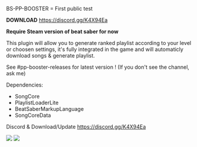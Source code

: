 BS-PP-BOOSTER = First public test

**DOWNLOAD** https://discord.gg/K4X94Ea

**Require Steam version of beat saber for now**

This plugin will allow you to generate ranked playlist according to your level or choosen settings, it's fully integrated in the game and will automaticly download songs & generate playlist.

See #pp-booster-releases for latest version ! (If you don't see the channel, ask me)

Dependencies:
- SongCore
- PlaylistLoaderLite
- BeatSaberMarkupLanguage
- SongCoreData

Discord & Download/Update
https://discord.gg/K4X94Ea

![](https://puu.sh/FYRDY/71bb19748a.jpg)
![](https://puu.sh/FYUpO/2b9f972e2a.jpg)

